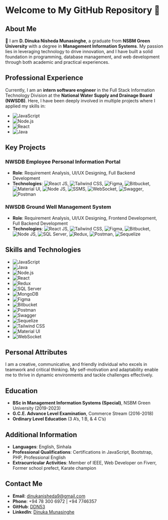 # Welcome to My GitHub Repository 🎉

## About Me
👋 I am **D. Dinuka Nisheda Munasinghe**, a graduate from **NSBM Green University** with a degree in **Management Information Systems**. My passion lies in leveraging technology to drive innovation, and I have built a solid foundation in programming, database management, and web development through both academic and practical experiences.

## Professional Experience
Currently, I am an **intern software engineer** in the Full Stack Information Technology Division at the **National Water Supply and Drainage Board (NWSDB)**. Here, I have been deeply involved in multiple projects where I applied my skills in:

- ![JavaScript](https://img.shields.io/badge/JavaScript-323330?style=for-the-badge&logo=javascript&logoColor=F7DF1E)
- ![Node.js](https://img.shields.io/badge/Node.js-339933?style=for-the-badge&logo=nodedotjs&logoColor=white)
- ![React](https://img.shields.io/badge/React-20232A?style=for-the-badge&logo=react&logoColor=61DAFB)
- ![Java](https://img.shields.io/badge/Java-ED8B00?style=for-the-badge&logo=java&logoColor=white)

## Key Projects

### NWSDB Employee Personal Information Portal
- **Role**: Requirement Analysis, UI/UX Designing, Full Backend Development
- **Technologies**: ![React JS](https://img.shields.io/badge/React-20232A?style=for-the-badge&logo=react&logoColor=61DAFB), ![Tailwind CSS](https://img.shields.io/badge/Tailwind_CSS-38B2AC?style=for-the-badge&logo=tailwind-css&logoColor=white), ![Figma](https://img.shields.io/badge/Figma-F24E1E?style=for-the-badge&logo=figma&logoColor=white), ![Bitbucket](https://img.shields.io/badge/Bitbucket-0052CC?style=for-the-badge&logo=bitbucket&logoColor=white), ![Material UI](https://img.shields.io/badge/Material--UI-0081CB?style=for-the-badge&logo=material-ui&logoColor=white), ![Node JS](https://img.shields.io/badge/Node.js-339933?style=for-the-badge&logo=nodedotjs&logoColor=white), ![SSMS](https://img.shields.io/badge/SSMS-FCC624?style=for-the-badge&logo=microsoft-sql-server&logoColor=white), ![WebSocket](https://img.shields.io/badge/WebSocket-010101?style=for-the-badge&logo=websocket&logoColor=white), ![Swagger](https://img.shields.io/badge/Swagger-85EA2D?style=for-the-badge&logo=swagger&logoColor=white), ![Postman](https://img.shields.io/badge/Postman-FF6C37?style=for-the-badge&logo=postman&logoColor=white)

### NWSDB Ground Well Management System
- **Role**: Requirement Analysis, UI/UX Designing, Frontend Development, Full Backend Development
- **Technologies**: ![React JS](https://img.shields.io/badge/React-20232A?style=for-the-badge&logo=react&logoColor=61DAFB), ![Tailwind CSS](https://img.shields.io/badge/Tailwind_CSS-38B2AC?style=for-the-badge&logo=tailwind-css&logoColor=white), ![Figma](https://img.shields.io/badge/Figma-F24E1E?style=for-the-badge&logo=figma&logoColor=white), ![Bitbucket](https://img.shields.io/badge/Bitbucket-0052CC?style=for-the-badge&logo=bitbucket&logoColor=white), ![Node JS](https://img.shields.io/badge/Node.js-339933?style=for-the-badge&logo=nodedotjs&logoColor=white), ![SQL Server](https://img.shields.io/badge/SQL%20Server-CC2927?style=for-the-badge&logo=microsoft-sql-server&logoColor=white), ![Redux](https://img.shields.io/badge/Redux-764ABC?style=for-the-badge&logo=redux&logoColor=white), ![Postman](https://img.shields.io/badge/Postman-FF6C37?style=for-the-badge&logo=postman&logoColor=white), ![Sequelize](https://img.shields.io/badge/Sequelize-52B0E7?style=for-the-badge&logo=sequelize&logoColor=white)

## Skills and Technologies
- ![JavaScript](https://img.shields.io/badge/JavaScript-323330?style=for-the-badge&logo=javascript&logoColor=F7DF1E)
- ![Java](https://img.shields.io/badge/Java-ED8B00?style=for-the-badge&logo=java&logoColor=white)
- ![Node.js](https://img.shields.io/badge/Node.js-339933?style=for-the-badge&logo=nodedotjs&logoColor=white)
- ![React](https://img.shields.io/badge/React-20232A?style=for-the-badge&logo=react&logoColor=61DAFB)
- ![Redux](https://img.shields.io/badge/Redux-764ABC?style=for-the-badge&logo=redux&logoColor=white)
- ![SQL Server](https://img.shields.io/badge/SQL%20Server-CC2927?style=for-the-badge&logo=microsoft-sql-server&logoColor=white)
- ![MongoDB](https://img.shields.io/badge/MongoDB-4EA94B?style=for-the-badge&logo=mongodb&logoColor=white)
- ![Figma](https://img.shields.io/badge/Figma-F24E1E?style=for-the-badge&logo=figma&logoColor=white)
- ![Bitbucket](https://img.shields.io/badge/Bitbucket-0052CC?style=for-the-badge&logo=bitbucket&logoColor=white)
- ![Postman](https://img.shields.io/badge/Postman-FF6C37?style=for-the-badge&logo=postman&logoColor=white)
- ![Swagger](https://img.shields.io/badge/Swagger-85EA2D?style=for-the-badge&logo=swagger&logoColor=white)
- ![Sequelize](https://img.shields.io/badge/Sequelize-52B0E7?style=for-the-badge&logo=sequelize&logoColor=white)
- ![Tailwind CSS](https://img.shields.io/badge/Tailwind_CSS-38B2AC?style=for-the-badge&logo=tailwind-css&logoColor=white)
- ![Material UI](https://img.shields.io/badge/Material--UI-0081CB?style=for-the-badge&logo=material-ui&logoColor=white)
- ![WebSocket](https://img.shields.io/badge/WebSocket-010101?style=for-the-badge&logo=websocket&logoColor=white)

## Personal Attributes
I am a creative, communicative, and friendly individual who excels in teamwork and critical thinking. My self-motivation and adaptability enable me to thrive in dynamic environments and tackle challenges effectively.

## Education
- **BSc in Management Information Systems (Special)**, NSBM Green University (2019-2023)
- **G.C.E. Advance Level Examination**, Commerce Stream (2016-2018)
- **Ordinary Level Education** (3 A’s, 1 B, & 4 C’s)

## Additional Information
- **Languages**: English, Sinhala
- **Professional Qualifications**: Certifications in JavaScript, Bootstrap, PHP, Professional English
- **Extracurricular Activities**: Member of IEEE, Web Developer on Fiverr, Former school prefect, Karate champion

## Contact Me
- **Email**: [dinukanisheda9@gmail.com](mailto:dinukanisheda9@gmail.com)
- **Phone**: +94 78 300 6972 | +94 7746357
- **GitHub**: [DDN53](https://github.com/DDN53)
- **LinkedIn**: [Dinuka Munasinghe](https://www.linkedin.com/in/dinuka-munasinghe)


